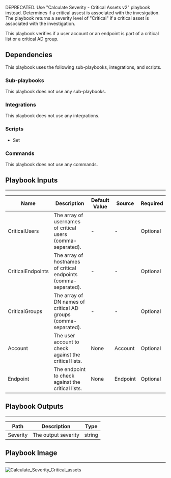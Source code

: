 DEPRECATED. Use "Calculate Severity - Critical Assets v2" playbook instead. Determines if a critical assest is associated with the invesigation. The playbook returns a severity level of "Critical" if a critical asset is associated with the investigation.

This playbook verifies if a user account or an endpoint is part of a critical list or a critical AD group. 

## Dependencies
This playbook uses the following sub-playbooks, integrations, and scripts.

### Sub-playbooks
This playbook does not use any sub-playbooks.

### Integrations
This playbook does not use any integrations.

### Scripts
* Set

### Commands
This playbook does not use any commands.

## Playbook Inputs
---

| **Name** | **Description** | **Default Value** | **Source** | **Required** |
| --- | --- | --- | --- | --- |
| CriticalUsers | The array of usernames of critical users (comma-separated). | - | - | Optional |
| CriticalEndpoints | The array of hostnames of critical endpoints (comma-separated). | - | - | Optional |
| CriticalGroups | The array of DN names of critical AD groups (comma-separated). | - | - | Optional |
| Account | The user account to check against the critical lists. | None | Account | Optional |
| Endpoint | The endpoint to check against the critical lists. | None | Endpoint | Optional |


## Playbook Outputs
---

| **Path** | **Description** | **Type** |
| --- | --- | --- |
| Severity | The output severity | string |

## Playbook Image
---
![Calculate_Severity_Critical_assets](../../doc_files/Calculate_Severity_Critical_assets.png)
